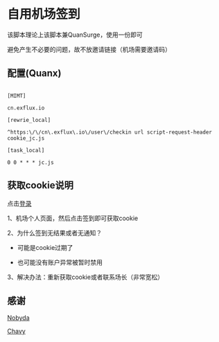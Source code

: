 # **自用机场签到**<br>



该脚本理论上该脚本兼QuanSurge，使用一份即可<br>

避免产生不必要的问题，故不放邀请链接（机场需要邀请码）


## 配置(Quanx)<br>

```

[MIMT]

cn.exflux.io

[rewrie_local]

^https:\/\/cn\.exflux\.io\/user\/checkin url script-request-header cookie_jc.js

[task_local]

0 0 * * * jc.js

```

## 获取cookie说明<br>

点击[登录](https://cn.exflux.io)<br>


1、机场个人页面，然后点击签到即可获取cookie<br>

2、为什么签到无结果或者无通知？<br>

* 可能是cookie过期了<br>

* 也可能没有账户异常被暂时禁用<br>


3、解决办法：重新获取cookie或者联系场长（非常宽松）


## 感谢

[Nobyda](https://github.com/NobyDa/Scrip)<br>

[Chavy](https://github.com/chavyleung/script)
